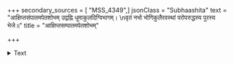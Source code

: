 +++
secondary_sources = [ "MSS_4349",]
jsonClass = "Subhaashita"
text = "आक्षिप्तसंपातमपेतशोभम् उद्वह्नि धूमाकुलदिग्विभागम्।  \nवृतं नभो भोगिकुलैरवस्थां परोपरुद्धस्य पुरस्य भेजे॥"
title = "आक्षिप्तसम्पातमपेतशोभम्"

+++

<details><summary>Text</summary>

आक्षिप्तसंपातमपेतशोभम् उद्वह्नि धूमाकुलदिग्विभागम्।  
वृतं नभो भोगिकुलैरवस्थां परोपरुद्धस्य पुरस्य भेजे॥
</details>
